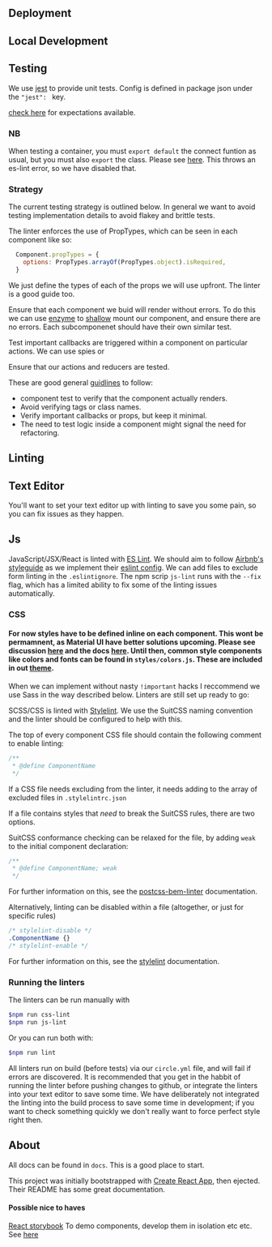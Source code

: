 ## Deployment

## Local Development

## Testing

We use [jest](https://facebook.github.io/jest/) to provide unit tests. Config is defined in package json under the `"jest": ` key.

[check here](https://facebook.github.io/jest/docs/expect.html#content) for expectations available.

### NB

When testing a container, you must `export default` the connect funtion as usual, but you must also `export` the class. Please see [here](https://github.com/reactjs/react-redux/issues/119). This throws an es-lint error, so we have disabled that.


### Strategy

The current testing strategy is outlined below. In general we want to avoid testing implementation details to avoid flakey and brittle tests.

 The linter enforces the use of PropTypes, which can be seen in each component like so:
  ```js
    Component.propTypes = {
      options: PropTypes.arrayOf(PropTypes.object).isRequired,
    }
  ```
We just define the types of each of the props we will use upfront. The linter is a good guide too.

Ensure that each component we buid will render without errors. To do this we can use [enzyme](https://github.com/airbnb/enzyme) to [shallow](https://github.com/airbnb/enzyme/blob/master/docs/api/shallow.md) mount our component, and ensure there are no errors. Each subcomponenet should have their own similar test.

Test important callbacks are triggered within a component on particular actions. We can use spies or

Ensure that our actions and reducers are tested.

These are good general [guidlines](https://medium.com/javascript-inside/some-thoughts-on-testing-react-redux-applications-8571fbc1b78f) to follow:
  - component test to verify that the component actually renders.
  - Avoid verifying tags or class names.
  - Verify important callbacks or props, but keep it minimal.
  - The need to test logic inside a component might signal the need for refactoring.


## Linting

## Text Editor

You'll want to set your text editor up with linting to save you some pain, so you can fix issues as they happen.

## Js

JavaScript/JSX/React is linted with [ES Lint](http://eslint.org/). We should aim to follow [Airbnb's styleguide](https://github.com/airbnb/javascript/tree/master/react) as we implement their [eslint config](https://www.npmjs.com/package/eslint-config-airbnb). We can add files to exclude form linting in the `.eslintignore`. The npm scrip `js-lint` runs with the `--fix` flag, which has a limited ability to fix some of the linting issues automatically.

### CSS

#### For now styles have to be defined inline on each component. This wont be permamnent, as Material UI have better solutions upcoming. Please see discussion [here](https://github.com/callemall/material-ui/issues/4066) and the docs [here](http://www.material-ui.com/#/customization/styles). Until then, common style components like colors and fonts can be found in `styles/colors.js`. These are included in out [theme](docs/material_ui.md).

When we can implement without nasty `!important` hacks I reccommend we use Sass in the way described below.
Linters are still set up ready to go:

SCSS/CSS is linted with [Stylelint](https://github.com/stylelint/stylelint). We use the SuitCSS naming convention and the linter should be configured to help with this.

The top of every component CSS file should contain the following comment to enable linting:

```css
/**
 * @define ComponentName
 */
```

If a CSS file needs excluding from the linter, it needs adding to the array of excluded files in `.stylelintrc.json`

If a file contains styles that _need_ to break the SuitCSS rules, there are two options.

SuitCSS conformance checking can be relaxed for the file, by adding `weak` to the initial component declaration:

```css
/**
 * @define ComponentName; weak
 */
```

For further information on this, see the [postcss-bem-linter](https://github.com/postcss/postcss-bem-linter#defining-a-component) documentation.

Alternatively, linting can be disabled within a file (altogether, or just for specific rules)

```css
/* stylelint-disable */
.ComponentName {}
/* stylelint-enable */
```

For further information on this, see the [stylelint](http://stylelint.io/user-guide/configuration/#turning-rules-off-from-within-your-css) documentation.

### Running the linters

The linters can be run manually with

```bash
$npm run css-lint
$npm run js-lint
```

Or you can run both with:

```bash
$npm run lint
```

All linters run on build (before tests) via our `circle.yml` file, and will fail if errors are discovered. It is recommended that you get in the habbit of running the linter before pushing changes to github, or integrate the linters into your text editor to save some time. We have deliberately not integrated the linting into the build process to save some time in development; if you want to check something quickly we don't really want to force perfect style right then.

## About

All docs can be found in `docs`. This is a good place to start.

This project was initially bootstrapped with [Create React App](https://github.com/facebookincubator/create-react-app), then ejected. Their README has some great documentation.


#### Possible nice to haves

[React storybook](https://github.com/storybooks/storybook/tree/master/packages/react-storybook) To demo components, develop them in isolation etc etc. See [here](https://github.com/facebookincubator/create-react-app/blob/master/packages/react-scripts/template/README.md#developing-components-in-isolation)
